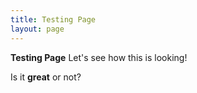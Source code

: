 ```yaml
---
title: Testing Page
layout: page
---
```


**Testing Page**
Let's see how this is looking!

Is it **great** or not?
